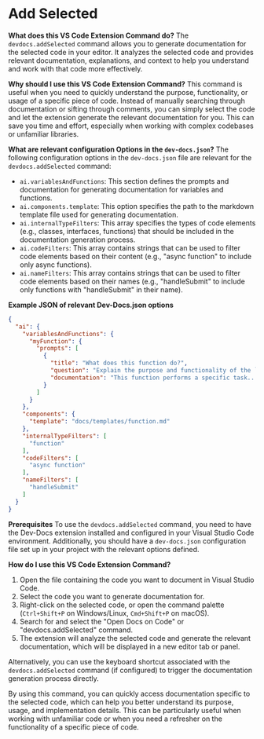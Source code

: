 
  
  # **Add Selected**

**What does this VS Code Extension Command do?**
The `devdocs.addSelected` command allows you to generate documentation for the selected code in your editor. It analyzes the selected code and provides relevant documentation, explanations, and context to help you understand and work with that code more effectively.

**Why should I use this VS Code Extension Command?**
This command is useful when you need to quickly understand the purpose, functionality, or usage of a specific piece of code. Instead of manually searching through documentation or sifting through comments, you can simply select the code and let the extension generate the relevant documentation for you. This can save you time and effort, especially when working with complex codebases or unfamiliar libraries.

**What are relevant configuration Options in the `dev-docs.json`?**
The following configuration options in the `dev-docs.json` file are relevant for the `devdocs.addSelected` command:

- `ai.variablesAndFunctions`: This section defines the prompts and documentation for generating documentation for variables and functions.
- `ai.components.template`: This option specifies the path to the markdown template file used for generating documentation.
- `ai.internalTypeFilters`: This array specifies the types of code elements (e.g., classes, interfaces, functions) that should be included in the documentation generation process.
- `ai.codeFilters`: This array contains strings that can be used to filter code elements based on their content (e.g., "async function" to include only async functions).
- `ai.nameFilters`: This array contains strings that can be used to filter code elements based on their names (e.g., "handleSubmit" to include only functions with "handleSubmit" in their name).

**Example JSON of relevant Dev-Docs.json options**
```json
{
  "ai": {
    "variablesAndFunctions": {
      "myFunction": {
        "prompts": [
          {
            "title": "What does this function do?",
            "question": "Explain the purpose and functionality of the `myFunction` function.",
            "documentation": "This function performs a specific task..."
          }
        ]
      }
    },
    "components": {
      "template": "docs/templates/function.md"
    },
    "internalTypeFilters": [
      "function"
    ],
    "codeFilters": [
      "async function"
    ],
    "nameFilters": [
      "handleSubmit"
    ]
  }
}
```

**Prerequisites**
To use the `devdocs.addSelected` command, you need to have the Dev-Docs extension installed and configured in your Visual Studio Code environment. Additionally, you should have a `dev-docs.json` configuration file set up in your project with the relevant options defined.

**How do I use this VS Code Extension Command?**
1. Open the file containing the code you want to document in Visual Studio Code.
2. Select the code you want to generate documentation for.
3. Right-click on the selected code, or open the command palette (`Ctrl+Shift+P` on Windows/Linux, `Cmd+Shift+P` on macOS).
4. Search for and select the "Open Docs on Code" or "devdocs.addSelected" command.
5. The extension will analyze the selected code and generate the relevant documentation, which will be displayed in a new editor tab or panel.

Alternatively, you can use the keyboard shortcut associated with the `devdocs.addSelected` command (if configured) to trigger the documentation generation process directly.

By using this command, you can quickly access documentation specific to the selected code, which can help you better understand its purpose, usage, and implementation details. This can be particularly useful when working with unfamiliar code or when you need a refresher on the functionality of a specific piece of code.
  
  